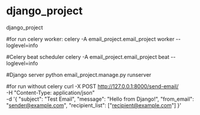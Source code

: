 # django_project
django_project


#for run celery worker:
celery -A email_project.email_project worker --loglevel=info

#Celery beat scheduler
celery -A email_project.email_project beat --loglevel=info

#Django server
python email_project.manage.py runserver

#for run without celery
curl -X POST http://127.0.0.1:8000/send-email/ \
-H "Content-Type: application/json" \
-d '{
    "subject": "Test Email",
    "message": "Hello from Django!",
    "from_email": "sender@example.com",
    "recipient_list": ["recipient@example.com"]
}'




